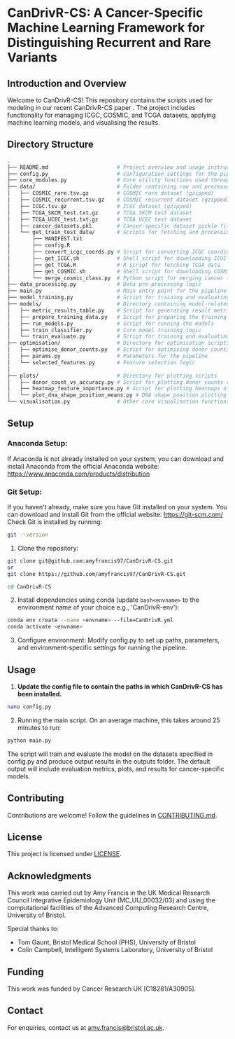 # CanDrivR-CS: A Cancer-Specific Machine Learning Framework for Distinguishing Recurrent and Rare Variants

## Introduction and Overview
Welcome to CanDrivR-CS! This repository contains the scripts used for modeling in our recent CanDrivR-CS paper [](). The project includes functionality for managing ICGC, COSMIC, and TCGA datasets, applying machine learning models, and visualising the results.

## Directory Structure
```bash
.
├── README.md                      # Project overview and usage instructions
├── config.py                      # Configuration settings for the pipeline
├── core_modules.py                # Core utility functions used throughout the pipeline
├── data/                          # Folder containing raw and processed data
│   ├── COSMIC_rare.tsv.gz         # COSMIC rare dataset (gzipped)
│   ├── COSMIC_recurrent.tsv.gz    # COSMIC recurrent dataset (gzipped)
│   ├── ICGC.tsv.gz                # ICGC dataset (gzipped)
│   ├── TCGA_SKCM_test.txt.gz      # TCGA SKCM test dataset
│   ├── TCGA_UCEC_test.txt.gz      # TCGA UCEC test dataset
│   ├── cancer_datasets.pkl        # Cancer-specific dataset pickle file
│   └── get_train_test_data/       # Scripts for fetching and processing raw data
│       ├── MANIFEST.txt
│       ├── config.R
│       ├── convert_icgc_coords.py # Script for converting ICGC coordinates
│       ├── get_ICGC.sh            # Shell script for downloading ICGC data
│       ├── get_TCGA.R             # R script for fetching TCGA data
│       ├── get_COSMIC.sh          # Shell script for downloading COSMIC data
│       └── merge_cosmic_class.py  # Python script for merging cancer types onto COSMIC data
├── data_processing.py             # Data pre-processing logic
├── main.py                        # Main entry point for the pipeline
├── model_training.py              # Script for training and evaluating machine learning models
├── models/                        # Directory containing model-related scripts
│   ├── metric_results_table.py    # Script for generating result metrics
│   ├── prepare_training_data.py   # Script for preparing the training data
│   ├── run_models.py              # Script for running the models
│   ├── train_classifier.py        # Core model training logic
│   └── train_evaluate.py          # Script for training and evaluating the model
├── optimisation/                  # Directory for optimisation scripts
│   ├── optimise_donor_counts.py   # Script for optimising donor counts
│   ├── params.py                  # Parameters for the pipeline
│   └── selected_features.py       # Feature selection logic
│
├── plots/                         # Directory for plotting scripts
│   ├── donor_count_vs_accuracy.py # Script for plotting donor counts vs accuracy
│   ├── heatmap_feature_importance.py # Script for plotting heatmaps of feature importance
│   └── plot_dna_shape_position_means.py # DNA shape position plotting logic
└── visualisation.py               # Other core visualisation functions

```
## Setup

### **Anaconda Setup:**
If Anaconda is not already installed on your system, you can download and install Anaconda from the official Anaconda website: https://www.anaconda.com/products/distribution

### **Git Setup:**
If you haven't already, make sure you have Git installed on your system. You can download and install Git from the official website: https://git-scm.com/
Check Git is installed by running:
```bash
git --version
```

1. Clone the repository:

```bash
git clone git@github.com:amyfrancis97/CanDrivR-CS.git
or
git clone https://github.com/amyfrancis97/CanDrivR-CS.git

cd CanDrivR-CS
```

2. Install dependencies using conda (update ```bash<envname>``` to the environment name of your choice e.g., 'CanDrivR-env'):

```bash
conda env create --name <envname> --file=CanDrivR.yml 
conda activate <envname>
```

3. Configure environment: Modify config.py to set up paths, parameters, and environment-specific settings for running the pipeline.

## Usage
1. **Update the config file to contain the paths in which CanDrivR-CS has been installed.**
   
```bash
nano config.py
```

2. Running the main script. On an average machine, this takes around 25 minutes to run:

```bash
python main.py 
```

The script will train and evaluate the model on the datasets specified in config.py and produce output results in the outputs folder. The default output will include evaluation metrics, plots, and results for cancer-specific models.

## Contributing
Contributions are welcome! Follow the guidelines in [CONTRIBUTING.md](https://github.com/amyfrancis97/CanDrivR-CS/blob/main/CONTRIBUTING.md).

## License
This project is licensed under [LICENSE](https://github.com/amyfrancis97/CanDrivR-CS/blob/main/LICENSE).

## Acknowledgments
This work was carried out by Amy Francis in the UK Medical Research Council Integrative Epidemiology Unit (MC\_UU\_00032/03) and using the computational facilities of the Advanced Computing Research Centre, University of Bristol.

Special thanks to:
* Tom Gaunt, Bristol Medical School (PHS), University of Bristol
* Colin Campbell, Intelligent Systems Laboratory, University of Bristol

## Funding
This work was funded by Cancer Research UK [C18281/A30905]. 

## Contact
For enquiries, contact us at [amy.francis@bristol.ac.uk](mailto:amy.francis@bristol.ac.uk).





